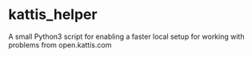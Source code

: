 # kattis_helper
A small Python3 script for enabling a faster local setup for working with problems from open.kattis.com
